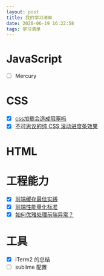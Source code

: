 ```yaml
---
layout: post
title: 我的学习清单
date: 2020-06-19 16:22:58
tags: 学习清单
---
```


# JavaScript

- [ ] Mercury

# CSS
- [x] [css加载会造成阻塞吗](http://jocolorful.com/2020/05/25/%E6%88%91%E9%9C%80%E8%A6%81%E8%83%8C%E4%BC%9A%E7%9A%84%E5%89%8D%E7%AB%AF%E7%9F%A5%E8%AF%86%E4%BD%93%E7%B3%BB/)
- [x] [不可思议的纯 CSS 滚动进度条效果](https://juejin.im/post/5c35953ce51d45523f04b6d2)

# HTML

# 工程能力
- [x] [前端缓存最佳实践]()
- [x] [前端性能量化标准](https://github.com/frontend9/fe9-library/issues/7)
- [x] [如何优雅处理前端异常？](https://zhuanlan.zhihu.com/p/51800345)

# 工具

- [x] iTerm2 的总结
- [ ] sublime 配置